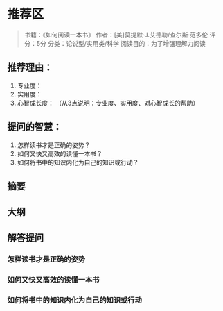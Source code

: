 # 推荐区

> 书籍：《如何阅读一本书》
> 作者：[美]莫提默·J.艾德勒/查尔斯·范多伦
> 评分：5分
> 分类：论说型/实用类/科学
> 阅读目的：为了增强理解力阅读

## 推荐理由：

1. 专业度：
2. 实用度：
3. 心智成长度：
（从3点说明：专业度、实用度、对心智成长的帮助）

## 提问的智慧：

1. 怎样读书才是正确的姿势？
2. 如何又快又高效的读懂一本书？
3. 如何将书中的知识内化为自己的知识或行动？

## 摘要

## 大纲

## 解答提问

### 怎样读书才是正确的姿势



### 如何又快又高效的读懂一本书


### 如何将书中的知识内化为自己的知识或行动
